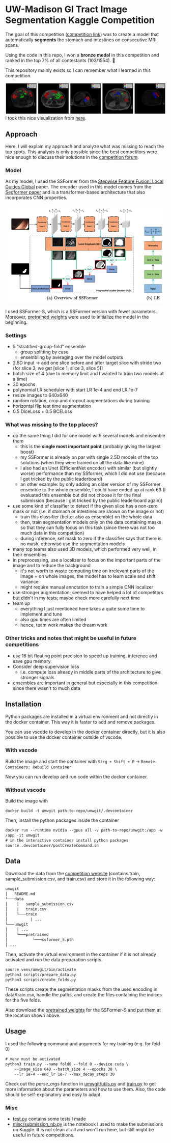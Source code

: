 # UW-Madison GI Tract Image Segmentation Kaggle Competition 

The goal of this competition ([competition link](https://www.kaggle.com/competitions/uw-madison-gi-tract-image-segmentation/overview)) was to create a model that automatically **segments** the stomach and intestines on consecutive MRI scans.

Using the code in this repo, I won a **bronze medal** in this competition and ranked in the top 7% of all contestants (103/1554). 🥉

This repository mainly exists so I can remember what I learned in this competition.

![Example.](misc/example_image.png)
I took this nice visualization from [here](https://www.kaggle.com/code/awsaf49/uwmgi-unet-train-pytorch).

## Approach

Here, I will explain my approach and analyze what was missing to reach the top spots. This analysis is only possible since the best competitors were nice enough to discuss their solutions in the [competition forum](https://www.kaggle.com/competitions/uw-madison-gi-tract-image-segmentation/discussion).

### Model

As my model, I used the SSFormer from the [Stepwise Feature Fusion: Local Guides Global](https://arxiv.org/pdf/2203.03635v1.pdf) paper. The encoder used in this model comes from the [Segformer paper](https://arxiv.org/pdf/2105.15203.pdf) and is a transformer-based architecture that also incorporates CNN properties.

![ssformer](misc/ssformer.png)

I used SSFormer-S, which is a SSFormer version with fewer parameters. Moreover, [pretrained weights](https://drive.google.com/file/d/1CdX0K1_ZDMrEVGK2cmBfp33lYxLEBwlw/view) were used to initialize the model in the beginning.

### Settings
- 5 "stratified-group-fold" ensemble
  - group splitting by case
  - ensembling by averaging over the model outputs 
- 2.5D input -> add one slice before and after target slice with stride two (for slice 3, we get [slice 1, slice 3, slice 5])
- batch size of 4 (due to memory limit and I wanted to train two models at a time)
- 30 epochs
- polynomial LR scheduler with start LR 1e-4 and end LR 1e-7
- resize images to 640x640
- random rotation, crop and dropout augmentations during training
- horizontal flip test time augmentation
- 0.5 DiceLoss + 0.5 BCELoss

### What was missing to the top places?

- do the same thing I did for one model with several models and ensemble them
  - this is the **single most important point** (probably giving the largest boost)
  - my SSFormer is already on par with single 2.5D models of the top solutions (when they were trained on all the data like mine)
  - I also had an Unet (EfficientNet encoder) with similar (but slightly worse) performance than my SSformer, which I did not use (because I got tricked by the public leaderboard)
  - an other example: by only adding an older version of my SSFormer ensemble to the whole ensemble, I could have ended up at rank 63 (I evaluated this ensemble but did not choose it for the final submission (because I got tricked by the public leaderboard again))
- use some kind of classifier to detect if the given slice has a non-zero mask or not (i.e. if stomach or intestines are shown on the image or not)
  - train this classifier (better also as ensemble) on the whole data
  - then, train segmentation models only on the data containing masks so that they can fully focus on this task (since there was not too much data in this competition)
  - during inference, set mask to zero if the classifier says that there is no mask, otherwise use the segmentation models
- many top teams also used 3D models, which performed very well, in their ensembles
- in preprocessing, use a localizer to focus on the important parts of the image and to reduce the background
  -  it's not worth to waste computing time on irrelevant parts of the image + on whole images, the model has to learn scale and shift variance
  -  might require manual annotation to train a simple CNN localizer
- use stronger augmentation; seemed to have helped a lot of competitors but didn't in my tests; maybe check more carefully next time
- team up
  - everything I just mentioned here takes a quite some time to implement and tune
  - also gpu times are often limited
  - hence, team work makes the dream work 

### Other tricks and notes that might be useful in future competitions
- use 16 bit floating point precision to speed up training, inference and save gpu memory.
- Consider deep supervision loss 
  - i.e. compute loss already in middle parts of the architecture to give stronger signals
- ensembles are important in general but especially in this competition since there wasn't to much data

## Installation

Python packages are installed in a virtual environment and not directly in the docker container. This way it is faster to add and remove packages.

You can use vscode to develop in the docker container directly, but it is also possible to use the docker container outside of vscode.

### With vscode
Build the image and start the container with ```Strg + Shift + P``` -> ```Remote-Containers: Rebuild Container```

Now you can run develop and run code within the docker container.

### Without vscode
Build the image with
```shell
docker build -t umwgit path-to-repo/umwgit/.devcontainer
```
Then, install the python packages inside the container
```shell
docker run --runtime nvidia --gpus all -v path-to-repo/umwgit:/app -w /app -it umwgit
# in the interactive container install python packages
source .devcontainer/postCreateCommand.sh
```

## Data
Download the data from the [competition website](https://www.kaggle.com/competitions/uw-madison-gi-tract-image-segmentation/data) (contains train, sample_submission.csv, and train.csv) and store it in the following way: 
```
umwgit
│   README.md   
└───data
│    │   sample_submission.csv
│    |   train.csv
│    └───train
│          | ...
└───umwgit
│    │ ...
│    └───pretrained
│           └───ssformer_S.pth
│ ...
```
Then, activate the virtual environment in the container if it is not already activated and run the data preparation scripts.
```shell
source venv/umwgit/bin/activate
python3 scripts/prepare_data.py
python3 scripts/create_folds.py
```
These scripts create the segmentation masks from the used encoding in data/train.csv, handle the paths, and create the files containing the indices for the five folds.

Also download the [pretrained weights](https://drive.google.com/file/d/1CdX0K1_ZDMrEVGK2cmBfp33lYxLEBwlw/view) for the SSFormer-S and put them at the location shown above.
## Usage
I used the following command and arguments for my training (e.g. for fold 0)
```shell
# venv must be activated
python3 train.py --name fold0 --fold 0 --device cuda \
    --image_size 640 --batch_size 4 --epochs 30 \
    --lr 1e-4 --end_lr 1e-7 --max_decay_steps 30 
```
Check out the *parse_args* function in [umwgit/utils.py](umwgit/utils.py) and [train.py](train.py) to get more information about the parameters and how to use them. Also, the code should be self-explanatory and easy to adapt.

### Misc
- [test.py](test.py) contains some tests I made
- [misc/submission_nb.py](misc/submission_nb.ipynb) is the notebook I used to make the submissions on Kaggle. It is not clean at all and won't run here, but still might be useful in future competitions.
